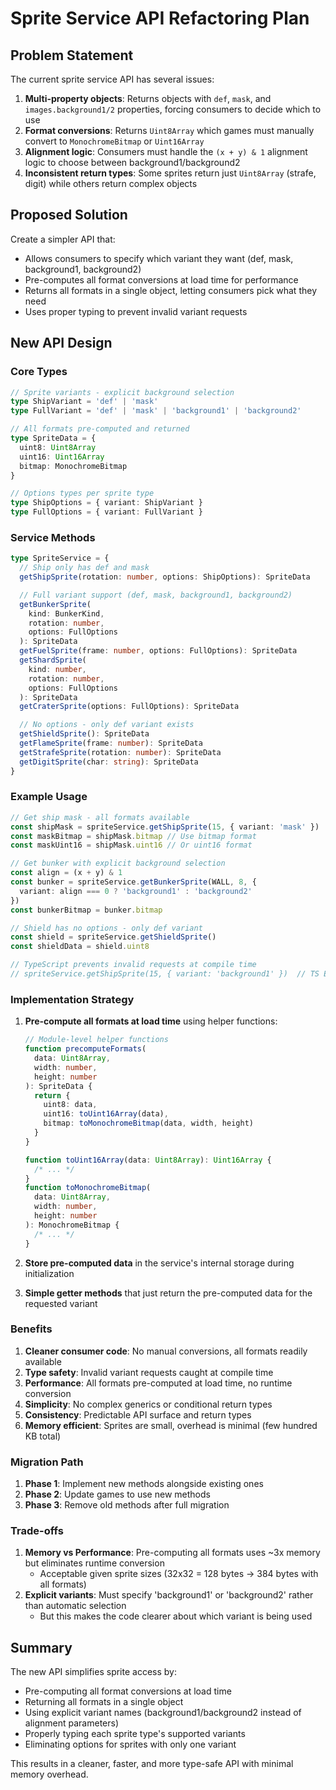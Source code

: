 # Sprite Service API Refactoring Plan

## Problem Statement

The current sprite service API has several issues:

1. **Multi-property objects**: Returns objects with `def`, `mask`, and `images.background1/2` properties, forcing consumers to decide which to use
2. **Format conversions**: Returns `Uint8Array` which games must manually convert to `MonochromeBitmap` or `Uint16Array`
3. **Alignment logic**: Consumers must handle the `(x + y) & 1` alignment logic to choose between background1/background2
4. **Inconsistent return types**: Some sprites return just `Uint8Array` (strafe, digit) while others return complex objects

## Proposed Solution

Create a simpler API that:

- Allows consumers to specify which variant they want (def, mask, background1, background2)
- Pre-computes all format conversions at load time for performance
- Returns all formats in a single object, letting consumers pick what they need
- Uses proper typing to prevent invalid variant requests

## New API Design

### Core Types

```typescript
// Sprite variants - explicit background selection
type ShipVariant = 'def' | 'mask'
type FullVariant = 'def' | 'mask' | 'background1' | 'background2'

// All formats pre-computed and returned
type SpriteData = {
  uint8: Uint8Array
  uint16: Uint16Array
  bitmap: MonochromeBitmap
}

// Options types per sprite type
type ShipOptions = { variant: ShipVariant }
type FullOptions = { variant: FullVariant }
```

### Service Methods

```typescript
type SpriteService = {
  // Ship only has def and mask
  getShipSprite(rotation: number, options: ShipOptions): SpriteData

  // Full variant support (def, mask, background1, background2)
  getBunkerSprite(
    kind: BunkerKind,
    rotation: number,
    options: FullOptions
  ): SpriteData
  getFuelSprite(frame: number, options: FullOptions): SpriteData
  getShardSprite(
    kind: number,
    rotation: number,
    options: FullOptions
  ): SpriteData
  getCraterSprite(options: FullOptions): SpriteData

  // No options - only def variant exists
  getShieldSprite(): SpriteData
  getFlameSprite(frame: number): SpriteData
  getStrafeSprite(rotation: number): SpriteData
  getDigitSprite(char: string): SpriteData
}
```

### Example Usage

```typescript
// Get ship mask - all formats available
const shipMask = spriteService.getShipSprite(15, { variant: 'mask' })
const maskBitmap = shipMask.bitmap // Use bitmap format
const maskUint16 = shipMask.uint16 // Or uint16 format

// Get bunker with explicit background selection
const align = (x + y) & 1
const bunker = spriteService.getBunkerSprite(WALL, 8, {
  variant: align === 0 ? 'background1' : 'background2'
})
const bunkerBitmap = bunker.bitmap

// Shield has no options - only def variant
const shield = spriteService.getShieldSprite()
const shieldData = shield.uint8

// TypeScript prevents invalid requests at compile time
// spriteService.getShipSprite(15, { variant: 'background1' })  // TS Error!
```

### Implementation Strategy

1. **Pre-compute all formats at load time** using helper functions:

   ```typescript
   // Module-level helper functions
   function precomputeFormats(
     data: Uint8Array,
     width: number,
     height: number
   ): SpriteData {
     return {
       uint8: data,
       uint16: toUint16Array(data),
       bitmap: toMonochromeBitmap(data, width, height)
     }
   }

   function toUint16Array(data: Uint8Array): Uint16Array {
     /* ... */
   }
   function toMonochromeBitmap(
     data: Uint8Array,
     width: number,
     height: number
   ): MonochromeBitmap {
     /* ... */
   }
   ```

2. **Store pre-computed data** in the service's internal storage during initialization

3. **Simple getter methods** that just return the pre-computed data for the requested variant

### Benefits

1. **Cleaner consumer code**: No manual conversions, all formats readily available
2. **Type safety**: Invalid variant requests caught at compile time
3. **Performance**: All formats pre-computed at load time, no runtime conversion
4. **Simplicity**: No complex generics or conditional return types
5. **Consistency**: Predictable API surface and return types
6. **Memory efficient**: Sprites are small, overhead is minimal (few hundred KB total)

### Migration Path

1. **Phase 1**: Implement new methods alongside existing ones
2. **Phase 2**: Update games to use new methods
3. **Phase 3**: Remove old methods after full migration

### Trade-offs

1. **Memory vs Performance**: Pre-computing all formats uses ~3x memory but eliminates runtime conversion
   - Acceptable given sprite sizes (32x32 = 128 bytes → 384 bytes with all formats)
2. **Explicit variants**: Must specify 'background1' or 'background2' rather than automatic selection
   - But this makes the code clearer about which variant is being used

## Summary

The new API simplifies sprite access by:

- Pre-computing all format conversions at load time
- Returning all formats in a single object
- Using explicit variant names (background1/background2 instead of alignment parameters)
- Properly typing each sprite type's supported variants
- Eliminating options for sprites with only one variant

This results in a cleaner, faster, and more type-safe API with minimal memory overhead.
